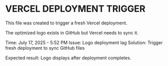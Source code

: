 # VERCEL DEPLOYMENT TRIGGER

This file was created to trigger a fresh Vercel deployment.

The optimized logo exists in GitHub but Vercel needs to sync it.

Time: July 17, 2025 - 5:52 PM
Issue: Logo deployment lag
Solution: Trigger fresh deployment to sync GitHub files

Expected result: Logo displays after deployment completes.